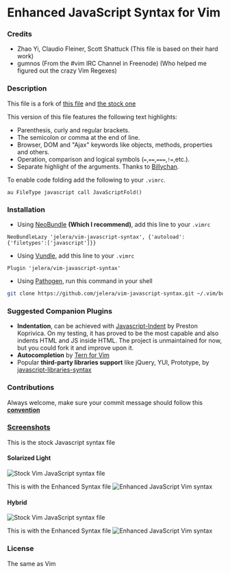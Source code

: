 # Enhanced JavaScript Syntax for Vim

### Credits
- Zhao Yi, Claudio Fleiner, Scott Shattuck (This file is based on their hard work)
- gumnos (From the #vim IRC Channel in Freenode) (Who helped me figured out the
  crazy Vim Regexes)

### Description
This file is a fork of [this file](http://www.vim.org/scripts/script.php?script_id=1491)
and [the stock one](http://fleiner.com/vim/download.html)

This version of this file features the following text highlights:

- Parenthesis, curly and regular brackets.
- The semicolon or comma at the end of line.
- Browser, DOM and "Ajax" keywords like objects, methods, properties and others.
- Operation, comparison and logical symbols (`=`,`==`,`===`,`!=`,etc.).
- Separate highlight of the arguments. Thanks to [Billychan](https://github.com/jelera/vim-javascript-syntax/commit/b03f40ff6ddf605ac146634a651632d6c1e8a50b).

To enable code folding add the following to your `.vimrc`.

```vim
au FileType javascript call JavaScriptFold()
```

### Installation
- Using [NeoBundle](https://github.com/Shougo/neobundle.vim) **(Which I recommend)**,
  add this line to your `.vimrc`

```vim
NeoBundleLazy 'jelera/vim-javascript-syntax', {'autoload':{'filetypes':['javascript']}}
```

- Using [Vundle](https://github.com/gmarik/vundle),
  add this line to your `.vimrc`

```vim
Plugin 'jelera/vim-javascript-syntax'
```

- Using [Pathogen](https://github.com/tpope/vim-pathogen),
  run this command in your shell

```bash
git clone https://github.com/jelera/vim-javascript-syntax.git ~/.vim/bundle/vim-javascript-syntax
```
### Suggested Companion Plugins
- **Indentation**, can be achieved with [Javascript-Indent](https://github.com/vim-scripts/JavaScript-Indent) by Preston Koprivica. On my testing, it has proved to be the most capable and also indents HTML and JS inside HTML.
The project is unmaintained for now, but you could fork it and improve upon it.
- **Autocompletion** by [Tern for Vim](https://github.com/marijnh/tern_for_vim)
- Popular **third-party libraries support** like jQuery, YUI, Prototype, by [javascript-libraries-syntax](https://github.com/othree/javascript-libraries-syntax.vim)

### Contributions
Always welcome, make sure your commit message should follow this
[**convention**](http://tbaggery.com/2008/04/19/a-note-about-git-commit-messages.html)

###  [Screenshots](http://imgur.com/a/7bnu3)
This is the stock Javascript syntax file
#### Solarized Light
![Stock Vim JavaScript syntax file](http://i.imgur.com/FCVLMgl.png)

This is with the Enhanced Syntax file
![Enhanced JavaScript Vim syntax](http://i.imgur.com/yGY3Cmm.png)

#### Hybrid
![Stock Vim JavaScript syntax file](http://i.imgur.com/cGb3EjH.png)

This is with the Enhanced Syntax file
![Enhanced JavaScript Vim syntax](http://i.imgur.com/cmgdlO6.png)

### License
The same as Vim

